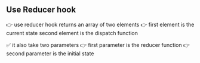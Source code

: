 ## Use Reducer hook 


👉 use reducer hook returns an array of two elements
👉 first element is the current state second element is the dispatch function

✅  it also take two parameters
👉 first parameter is the reducer function
👉 second parameter is the initial state